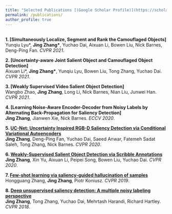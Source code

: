```yaml
---
title: "Selected Publications [(Google Scholar Profile)](https://scholar.google.com.au/citations?user=Qa1DMv8AAAAJ&hl=en)"
permalink: /publications/
author_profile: true
---
```

<br>
<b>1. [Simultaneously Localize, Segment and Rank the Camouflaged Objects]</b> <br> 
Yunqiu Lyu*, <b>Jing Zhang*</b>, Yuchao Dai, Aixuan Li, Bowen Liu, Nick Barnes, Deng-Ping Fan.
<i>CVPR 2021</i>.

<b>2. [Uncertainty-aware Joint Salient Object and Camouflaged Object Detection]</b> <br> 
Aixuan Li*, <b>Jing Zhang*</b>, Yunqiu Lyu, Bowen Liu, Tong Zhang, Yuchao Dai.
<i>CVPR 2021</i>.

<b>3. [Weakly Supervised Video Salient Object Detection]</b> <br> 
Wangbo Zhao, <b>Jing Zhang</b>, Long Li, Nick Barnes, Nian Liu, Junwei Han.
<i>CVPR 2021</i>.

<b>4. [Learning Noise-Aware Encoder-Decoder from Noisy Labels by Alternating Back-Propagation for Saliency Detection]</b> <br> 
<b>Jing Zhang</b>, Jianwen Xie, Nick Barnes.
<i>ECCV 2020</i>.

<b>5. [UC-Net: Uncertainty Inspired RGB-D Saliency Detection via Conditional Variational Autoencoders](https://openaccess.thecvf.com/content_CVPR_2020/papers/Zhang_UC-Net_Uncertainty_Inspired_RGB-D_Saliency_Detection_via_Conditional_Variational_Autoencoders_CVPR_2020_paper.pdf)</b> <br> 
<b>Jing Zhang</b>, Deng-Ping Fan, Yuchao Dai, Saeed Anwar, Fatemeh Sadat Saleh, Tong Zhang, Nick Barnes.
<i>CVPR 2020</i>.

<b>6. [Weakly-Supervised Salient Object Detection via Scribble Annotations](https://openaccess.thecvf.com/content_CVPR_2020/papers/Zhang_Weakly-Supervised_Salient_Object_Detection_via_Scribble_Annotations_CVPR_2020_paper.pdf)</b> <br> 
<b>Jing Zhang</b>, Xin Yu, Aixuan Li, Peipei Song, Bowen Liu, Yuchao Dai.
<i>CVPR 2020</i>.

<b>7. [Few-shot learning via saliency-guided hallucination of samples](https://openaccess.thecvf.com/content_CVPR_2019/papers/Zhang_Few-Shot_Learning_via_Saliency-Guided_Hallucination_of_Samples_CVPR_2019_paper.pdf)</b> <br> 
Hongguang Zhang, <b>Jing Zhang</b>, Piotr Koniusz.
<i>CVPR 2019</i>.

<b>8. [Deep unsupervised saliency detection: A multiple noisy labeling perspective](https://openaccess.thecvf.com/content_cvpr_2018/papers/Zhang_Deep_Unsupervised_Saliency_CVPR_2018_paper.pdf)</b> <br> 
<b>Jing Zhang</b>, Tong Zhang, Yuchao Dai, Mehrtash Harandi, Richard Hartley.
<i>CVPR 2018</i>.

